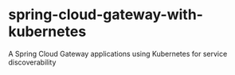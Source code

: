 # spring-cloud-gateway-with-kubernetes
A Spring Cloud Gateway applications using Kubernetes for service discoverability
